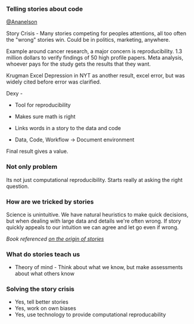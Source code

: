 ### Telling stories about code

[@Ananelson](http://www.twitter.com/Ananelson)

Story Crisis - Many stories competing for peoples attentions, all too often the "wrong" stories win. Could be in politics, marketing, anywhere.

Example around cancer research, a major concern is reproducibility. 1.3 million dollars to verify findings of 50 high profile papers. Meta analysis, whoever pays for the study gets the results that they want.

Krugman Excel Depression in NYT as another result, excel error, but was widely cited before error was clarified.

Dexy -

* Tool for reproducibility
* Makes sure math is right

* Links words in a story to the data and code
* Data, Code, Workflow -> Document environment

Final result gives a value.

### Not only problem

Its not just computational reproducibility. Starts really at asking the right question.

### How are we tricked by stories

Science is unintuitive. We have natural heuristics to make quick decisions, but when dealing with large data and details we're often wrong. If story quickly appeals to our intuition we can agree and let go even if wrong.

*Book referenced [on the origin of stories](http://www.amazon.com/On-Origin-Stories-Evolution-Cognition/dp/0674057112?ref=as_li_tf_tl?ie=UTF8&tag=mypred-20&linkCode=as2&camp=1789&creative=9325&creativeASIN=0932633439)*

### What do stories teach us

* Theory of mind - Think about what we know, but make assessments about what others know

### Solving the story crisis

* Yes, tell better stories
* Yes, work on own biases
* Yes, use technology to provide computational reproducability
